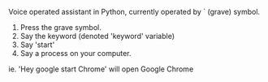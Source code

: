 Voice operated assistant in Python, currently operated by ` (grave) symbol.

1. Press the grave symbol.
2. Say the keyword (denoted 'keyword' variable)
3. Say 'start'
4. Say a process on your computer.

ie. 'Hey google start Chrome' will open Google Chrome
